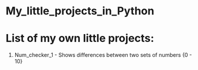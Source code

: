 # My_little_projects_in_Python

# List of my own little projects:
  1. Num_checker_1 - Shows differences between two sets of numbers {0 - 10}
